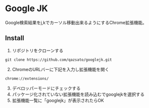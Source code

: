 # Google JK

Google検索結果をj,kでカーソル移動出来るようにするChrome拡張機能。

## Install

1. リポジトリをクローンする
```
git clone https://github.com/qazsato/googlejk.git
```
2. ChromeのURLバーに下記を入力し拡張機能を開く
```
chrome://extensions/
```
3. デベロッパーモードにチェックする
4. パッケージ化されていない拡張機能を読み込むでgooglejkを選択する
5. 拡張機能一覧に「googlejk」が表示されたらOK